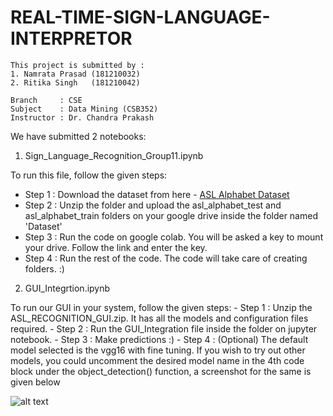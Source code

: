 # REAL-TIME-SIGN-LANGUAGE-INTERPRETOR
```
This project is submitted by :
1. Namrata Prasad (181210032)
2. Ritika Singh   (181210042)

Branch     : CSE
Subject    : Data Mining (CSB352)
Instructor : Dr. Chandra Prakash

```
We have submitted 2 notebooks:
1. Sign_Language_Recognition_Group11.ipynb

To run this file, follow the given steps:

  - Step 1 : Download the dataset from here - <a href="https://www.kaggle.com/grassknoted/asl-alphabet">ASL Alphabet Dataset</a>
  - Step 2 : Unzip the folder and upload the asl_alphabet_test and asl_alphabet_train folders on your google drive inside the folder named 'Dataset'
  - Step 3 : Run the code on google colab. You will be asked a key to mount your drive. Follow the link and enter the key.
  - Step 4 : Run the rest of the code. The code will take care of creating folders. :)
  
2. GUI_Integrtion.ipynb

  To run our GUI in your system, follow the given steps:
    - Step 1 : Unzip the ASL_RECOGNITION_GUI.zip. It has all the models and configuration files required.
    - Step 2 : Run the GUI_Integration file inside the folder on jupyter notebook.
    - Step 3 : Make predictions :)
    - Step 4 : (Optional) The default model selected is the vgg16 with fine tuning. If you wish to try out other models, you could uncomment the desired model name in the 4th code block under the object_detection() function, a screenshot for the same is given below
    

![alt text](https://cdn.discordapp.com/attachments/745135237167841430/836924383574097920/unknown.png)
